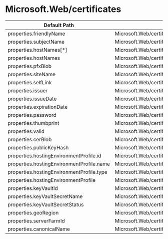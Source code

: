 # Microsoft.Web/certificates

| Default Path | Alias |
|---|---|
| properties.friendlyName | Microsoft.Web/certificates/friendlyName |
| properties.subjectName | Microsoft.Web/certificates/subjectName |
| properties.hostNames[*] | Microsoft.Web/certificates/hostNames[*] |
| properties.hostNames | Microsoft.Web/certificates/hostNames |
| properties.pfxBlob | Microsoft.Web/certificates/pfxBlob |
| properties.siteName | Microsoft.Web/certificates/siteName |
| properties.selfLink | Microsoft.Web/certificates/selfLink |
| properties.issuer | Microsoft.Web/certificates/issuer |
| properties.issueDate | Microsoft.Web/certificates/issueDate |
| properties.expirationDate | Microsoft.Web/certificates/expirationDate |
| properties.password | Microsoft.Web/certificates/password |
| properties.thumbprint | Microsoft.Web/certificates/thumbprint |
| properties.valid | Microsoft.Web/certificates/valid |
| properties.cerBlob | Microsoft.Web/certificates/cerBlob |
| properties.publicKeyHash | Microsoft.Web/certificates/publicKeyHash |
| properties.hostingEnvironmentProfile.id | Microsoft.Web/certificates/hostingEnvironmentProfile.id |
| properties.hostingEnvironmentProfile.name | Microsoft.Web/certificates/hostingEnvironmentProfile.name |
| properties.hostingEnvironmentProfile.type | Microsoft.Web/certificates/hostingEnvironmentProfile.type |
| properties.hostingEnvironmentProfile | Microsoft.Web/certificates/hostingEnvironmentProfile |
| properties.keyVaultId | Microsoft.Web/certificates/keyVaultId |
| properties.keyVaultSecretName | Microsoft.Web/certificates/keyVaultSecretName |
| properties.keyVaultSecretStatus | Microsoft.Web/certificates/keyVaultSecretStatus |
| properties.geoRegion | Microsoft.Web/certificates/geoRegion |
| properties.serverFarmId | Microsoft.Web/certificates/serverFarmId |
| properties.canonicalName | Microsoft.Web/certificates/canonicalName |

